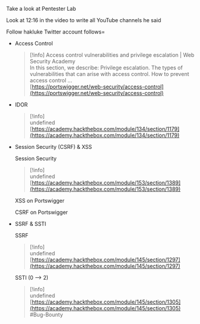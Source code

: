 Take a look at Pentester Lab

  

Look at 12:16 in the video to write all YouTube channels he said

Follow hakluke Twitter account follows=

- Access Control
    
    > [!info] Access control vulnerabilities and privilege escalation | Web Security Academy  
    > In this section, we describe: Privilege escalation. The types of vulnerabilities that can arise with access control. How to prevent access control ...  
    > [https://portswigger.net/web-security/access-control](https://portswigger.net/web-security/access-control)  
    
- IDOR
    
    > [!info]  
    > undefined  
    > [https://academy.hackthebox.com/module/134/section/1179](https://academy.hackthebox.com/module/134/section/1179)  
    
      
    
- Session Security (CSRF) & XSS
    
    Session Security
    
    > [!info]  
    > undefined  
    > [https://academy.hackthebox.com/module/153/section/1389](https://academy.hackthebox.com/module/153/section/1389)  
    
    XSS on Portswigger
    
    CSRF on Portswigger
    
- SSRF & SSTI
    
    SSRF
    
    > [!info]  
    > undefined  
    > [https://academy.hackthebox.com/module/145/section/1297](https://academy.hackthebox.com/module/145/section/1297)  
    
    SSTI (0 —> 2)
    
    > [!info]  
    > undefined  
    > [https://academy.hackthebox.com/module/145/section/1305](https://academy.hackthebox.com/module/145/section/1305)
#Bug-Bounty